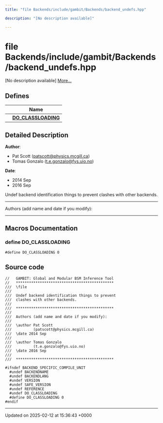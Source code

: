 ```yaml
---
title: "file Backends/include/gambit/Backends/backend_undefs.hpp"

description: "[No description available]"

---
```


# file Backends/include/gambit/Backends/backend_undefs.hpp

[No description available] [More...](#detailed-description)

## Defines

|                | Name           |
| -------------- | -------------- |
|  | **[DO_CLASSLOADING](/documentation/code/files/include_2gambit_2backends_2backend__undefs_8hpp/#define-do-classloading)**  |

## Detailed Description


**Author**: 

  * Pat Scott ([patscott@physics.mcgill.ca](mailto:patscott@physics.mcgill.ca)) 
  * Tomas Gonzalo ([t.e.gonzalo@fys.uio.no](mailto:t.e.gonzalo@fys.uio.no)) 


**Date**: 

  * 2014 Sep
  * 2016 Sep


Undef backend identification things to prevent clashes with other backends.



------------------

Authors (add name and date if you modify):



------------------




## Macros Documentation

### define DO_CLASSLOADING

```
#define DO_CLASSLOADING 0
```


## Source code

```
//   GAMBIT: Global and Modular BSM Inference Tool
//   *********************************************
///  \file
///
///  Undef backend identification things to prevent
///  clashes with other backends.
///
///  *********************************************
///
///  Authors (add name and date if you modify):
///
///  \author Pat Scott
///          (patscott@physics.mcgill.ca)
///  \date 2014 Sep
///
///  \author Tomas Gonzalo
///          (t.e.gonzalo@fys.uio.no)
///  \date 2016 Sep
///
///  *********************************************

#ifndef BACKEND_SPECIFIC_COMPILE_UNIT
  #undef BACKENDNAME
  #undef BACKENDLANG
  #undef VERSION
  #undef SAFE_VERSION
  #undef REFERENCE
  #undef DO_CLASSLOADING
  #define DO_CLASSLOADING 0
#endif
```


-------------------------------

Updated on 2025-02-12 at 15:36:43 +0000
